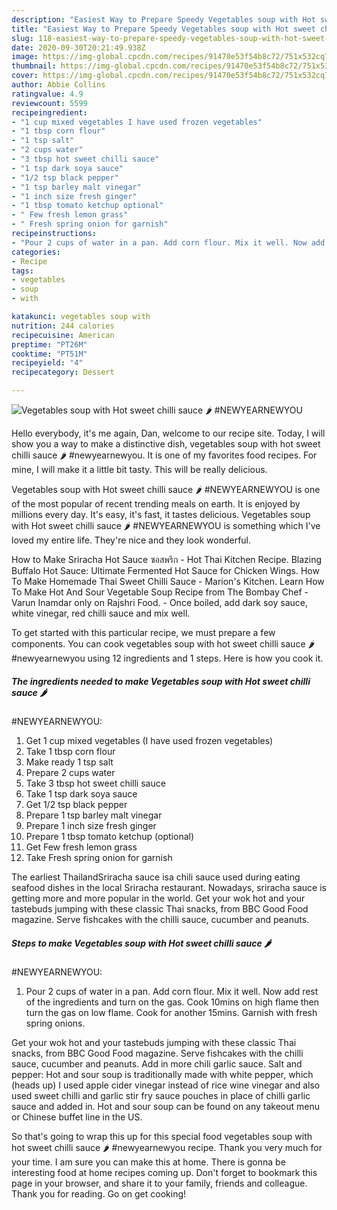 ```yaml
---
description: "Easiest Way to Prepare Speedy Vegetables soup with Hot sweet chilli sauce 🌶  #NEWYEARNEWYOU"
title: "Easiest Way to Prepare Speedy Vegetables soup with Hot sweet chilli sauce 🌶  #NEWYEARNEWYOU"
slug: 118-easiest-way-to-prepare-speedy-vegetables-soup-with-hot-sweet-chilli-sauce-newyearnewyou
date: 2020-09-30T20:21:49.938Z
image: https://img-global.cpcdn.com/recipes/91470e53f54b8c72/751x532cq70/vegetables-soup-with-hot-sweet-chilli-sauce-🌶-newyearnewyou-recipe-main-photo.jpg
thumbnail: https://img-global.cpcdn.com/recipes/91470e53f54b8c72/751x532cq70/vegetables-soup-with-hot-sweet-chilli-sauce-🌶-newyearnewyou-recipe-main-photo.jpg
cover: https://img-global.cpcdn.com/recipes/91470e53f54b8c72/751x532cq70/vegetables-soup-with-hot-sweet-chilli-sauce-🌶-newyearnewyou-recipe-main-photo.jpg
author: Abbie Collins
ratingvalue: 4.9
reviewcount: 5599
recipeingredient:
- "1 cup mixed vegetables I have used frozen vegetables"
- "1 tbsp corn flour"
- "1 tsp salt"
- "2 cups water"
- "3 tbsp hot sweet chilli sauce"
- "1 tsp dark soya sauce"
- "1/2 tsp black pepper"
- "1 tsp barley malt vinegar"
- "1 inch size fresh ginger"
- "1 tbsp tomato ketchup optional"
- " Few fresh lemon grass"
- " Fresh spring onion for garnish"
recipeinstructions:
- "Pour 2 cups of water in a pan. Add corn flour. Mix it well. Now add rest of the ingredients and turn on the gas. Cook 10mins on high flame then turn the gas on low flame. Cook for another 15mins. Garnish with fresh spring onions."
categories:
- Recipe
tags:
- vegetables
- soup
- with

katakunci: vegetables soup with 
nutrition: 244 calories
recipecuisine: American
preptime: "PT26M"
cooktime: "PT51M"
recipeyield: "4"
recipecategory: Dessert

---
```



![Vegetables soup with Hot sweet chilli sauce 🌶 
#NEWYEARNEWYOU](https://img-global.cpcdn.com/recipes/91470e53f54b8c72/751x532cq70/vegetables-soup-with-hot-sweet-chilli-sauce-🌶-newyearnewyou-recipe-main-photo.jpg)

Hello everybody, it's me again, Dan, welcome to our recipe site. Today, I will show you a way to make a distinctive dish, vegetables soup with hot sweet chilli sauce 🌶 
#newyearnewyou. It is one of my favorites food recipes. For mine, I will make it a little bit tasty. This will be really delicious.

Vegetables soup with Hot sweet chilli sauce 🌶 
#NEWYEARNEWYOU is one of the most popular of recent trending meals on earth. It is enjoyed by millions every day. It's easy, it's fast, it tastes delicious. Vegetables soup with Hot sweet chilli sauce 🌶 
#NEWYEARNEWYOU is something which I've loved my entire life. They're nice and they look wonderful.

How to Make Sriracha Hot Sauce ซอสพริก - Hot Thai Kitchen Recipe. Blazing Buffalo Hot Sauce: Ultimate Fermented Hot Sauce for Chicken Wings. How To Make Homemade Thai Sweet Chilli Sauce - Marion&#39;s Kitchen. Learn How To Make Hot And Sour Vegetable Soup Recipe from The Bombay Chef - Varun Inamdar only on Rajshri Food. - Once boiled, add dark soy sauce, white vinegar, red chilli sauce and mix well.


To get started with this particular recipe, we must prepare a few components. You can cook vegetables soup with hot sweet chilli sauce 🌶 
#newyearnewyou using 12 ingredients and 1 steps. Here is how you cook it.

<!--inarticleads1-->

##### The ingredients needed to make Vegetables soup with Hot sweet chilli sauce 🌶 
#NEWYEARNEWYOU:

1. Get 1 cup mixed vegetables (I have used frozen vegetables)
1. Take 1 tbsp corn flour
1. Make ready 1 tsp salt
1. Prepare 2 cups water
1. Take 3 tbsp hot sweet chilli sauce
1. Take 1 tsp dark soya sauce
1. Get 1/2 tsp black pepper
1. Prepare 1 tsp barley malt vinegar
1. Prepare 1 inch size fresh ginger
1. Prepare 1 tbsp tomato ketchup (optional)
1. Get  Few fresh lemon grass
1. Take  Fresh spring onion for garnish


The earliest ThailandSriracha sauce isa chili sauce used during eating seafood dishes in the local Sriracha restaurant. Nowadays, sriracha sauce is getting more and more popular in the world. Get your wok hot and your tastebuds jumping with these classic Thai snacks, from BBC Good Food magazine. Serve fishcakes with the chilli sauce, cucumber and peanuts. 

<!--inarticleads2-->

##### Steps to make Vegetables soup with Hot sweet chilli sauce 🌶 
#NEWYEARNEWYOU:

1. Pour 2 cups of water in a pan. Add corn flour. Mix it well. Now add rest of the ingredients and turn on the gas. Cook 10mins on high flame then turn the gas on low flame. Cook for another 15mins. Garnish with fresh spring onions.


Get your wok hot and your tastebuds jumping with these classic Thai snacks, from BBC Good Food magazine. Serve fishcakes with the chilli sauce, cucumber and peanuts. Add in more chili garlic sauce. Salt and pepper: Hot and sour soup is traditionally made with white pepper, which (heads up) I used apple cider vinegar instead of rice wine vinegar and also used sweet chilli and garlic stir fry sauce pouches in place of chilli garlic sauce and added in. Hot and sour soup can be found on any takeout menu or Chinese buffet line in the US. 

So that's going to wrap this up for this special food vegetables soup with hot sweet chilli sauce 🌶 
#newyearnewyou recipe. Thank you very much for your time. I am sure you can make this at home. There is gonna be interesting food at home recipes coming up. Don't forget to bookmark this page in your browser, and share it to your family, friends and colleague. Thank you for reading. Go on get cooking!
